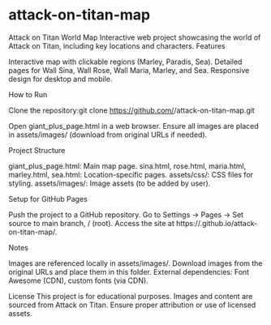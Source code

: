 # attack-on-titan-map
Attack on Titan World Map
Interactive web project showcasing the world of Attack on Titan, including key locations and characters.
Features

Interactive map with clickable regions (Marley, Paradis, Sea).
Detailed pages for Wall Sina, Wall Rose, Wall Maria, Marley, and Sea.
Responsive design for desktop and mobile.

How to Run

Clone the repository:git clone https://github.com/<username>/attack-on-titan-map.git


Open giant_plus_page.html in a web browser.
Ensure all images are placed in assets/images/ (download from original URLs if needed).

Project Structure

giant_plus_page.html: Main map page.
sina.html, rose.html, maria.html, marley.html, sea.html: Location-specific pages.
assets/css/: CSS files for styling.
assets/images/: Image assets (to be added by user).

Setup for GitHub Pages

Push the project to a GitHub repository.
Go to Settings → Pages → Set source to main branch, / (root).
Access the site at https://<username>.github.io/attack-on-titan-map/.

Notes

Images are referenced locally in assets/images/. Download images from the original URLs and place them in this folder.
External dependencies: Font Awesome (CDN), custom fonts (via CDN).

License
This project is for educational purposes. Images and content are sourced from Attack on Titan. Ensure proper attribution or use of licensed assets.
